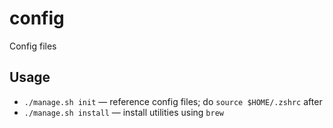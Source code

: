 # config

Config files

## Usage

- `./manage.sh init` — reference config files; do `source $HOME/.zshrc` after 
- `./manage.sh install` — install utilities using `brew`

